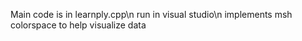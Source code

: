 Main code is in learnply.cpp\n
run in visual studio\n
implements msh colorspace to help visualize data
